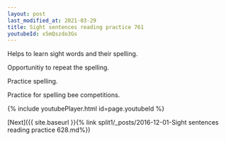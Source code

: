 ```yaml
---
layout: post
last_modified_at: 2021-03-29
title: Sight sentences reading practice 761
youtubeId: x5mQszdo3Gs
---
```

 
 
Helps to learn sight words and their spelling.

Opportunitiy to repeat the spelling. 

Practice spelling. 
 
Practice for spelling bee competitions. 
 
{% include youtubePlayer.html id=page.youtubeId %}
 
 

[Next]({{ site.baseurl }}{% link  split1/_posts/2016-12-01-Sight sentences reading practice 628.md%})
 
